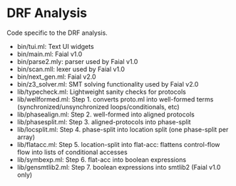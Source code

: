 # DRF Analysis

Code specific to the DRF analysis.

- bin/tui.ml: Text UI widgets
- bin/main.ml: Faial v1.0
- bin/parse2.mly: parser used by Faial v1.0
- bin/scan.mll: lexer used by Faial v1.0
- bin/next_gen.ml: Faial v2.0
- bin/z3_solver.ml: SMT solving functionality used by Faial v2.0
- lib/typecheck.ml: Lightweight sanity checks for protocols
- lib/wellformed.ml: Step 1. converts proto.ml into well-formed terms (synchronized/unsynchronized loops/conditionals, etc)
- lib/phasealign.ml: Step 2. well-formed into aligned protocols
- lib/phasesplit.ml: Step 3. aligned-protocols into phase-split
- lib/locsplit.ml: Step 4. phase-split into location split (one phase-split per array)
- lib/flatacc.ml: Step 5. location-split into flat-acc: flattens control-flow flow into lists of conditional accesses
- lib/symbexp.ml: Step 6. flat-acc into boolean expressions
- lib/gensmtlib2.ml: Step 7. boolean expressions into smtlib2 (Faial v1.0 only)
